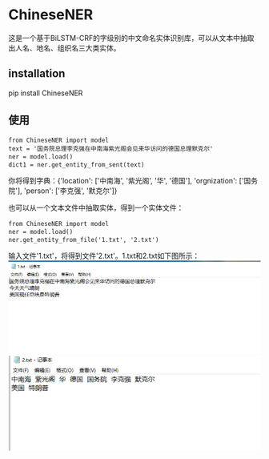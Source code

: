 # ChineseNER
  这是一个基于BiLSTM-CRF的字级别的中文命名实体识别库，可以从文本中抽取出人名、地名、组织名三大类实体。  
## installation
  pip install ChineseNER
## 使用
```
from ChineseNER import model  
text = '国务院总理李克强在中南海紫光阁会见来华访问的德国总理默克尔'  
ner = model.load()  
dict1 = ner.get_entity_from_sent(text)
```
你将得到字典：{'location': ['中南海', '紫光阁', '华', '德国'], 'orgnization': ['国务院'], 'person': ['李克强', '默克尔']}  
  
也可以从一个文本文件中抽取实体，得到一个实体文件：
```
from ChineseNER import model  
ner = model.load()  
ner.get_entity_from_file('1.txt', '2.txt')  
```
输入文件'1.txt'，将得到文件'2.txt'。1.txt和2.txt如下图所示：  
![1.txt](https://github.com/cswangjiawei/ChineseNER/blob/master/iamge/1.png '1.txt')  
![2.txt](https://github.com/cswangjiawei/ChineseNER/blob/master/iamge/2.png '2.txt')
